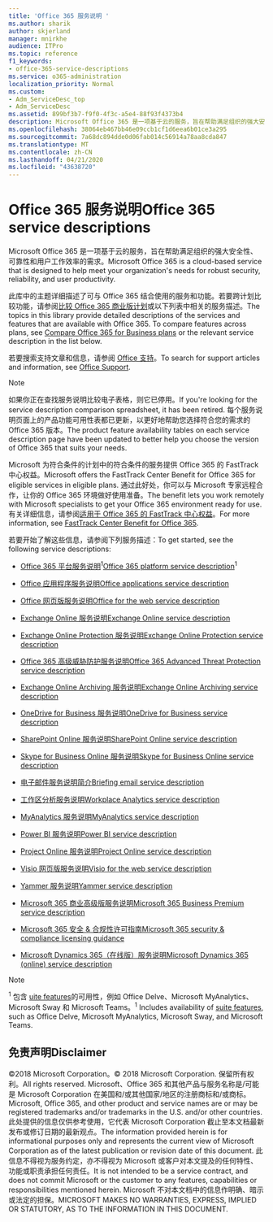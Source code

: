 ```yaml
---
title: 'Office 365 服务说明 '
ms.author: sharik
author: skjerland
manager: mnirkhe
audience: ITPro
ms.topic: reference
f1_keywords:
- office-365-service-descriptions
ms.service: o365-administration
localization_priority: Normal
ms.custom:
- Adm_ServiceDesc_top
- Adm_ServiceDesc
ms.assetid: 899bf3b7-f9f0-4f3c-a5e4-88f93f4373b4
description: Microsoft Office 365 是一项基于云的服务，旨在帮助满足组织的强大安全性、可靠性和用户工作效率的需求。
ms.openlocfilehash: 38064eb467bb46e09ccb1cf1d6eea6b01ce3a295
ms.sourcegitcommit: 7a68dc894dde0d06fab014c56914a78aa8cda847
ms.translationtype: MT
ms.contentlocale: zh-CN
ms.lasthandoff: 04/21/2020
ms.locfileid: "43638720"
---
```

# <a name="office-365-service-descriptions"></a><span data-ttu-id="8524b-103">Office 365 服务说明</span><span class="sxs-lookup"><span data-stu-id="8524b-103">Office 365 service descriptions</span></span> 

<span data-ttu-id="8524b-104">Microsoft Office 365 是一项基于云的服务，旨在帮助满足组织的强大安全性、可靠性和用户工作效率的需求。</span><span class="sxs-lookup"><span data-stu-id="8524b-104">Microsoft Office 365 is a cloud-based service that is designed to help meet your organization's needs for robust security, reliability, and user productivity.</span></span> 
  
<span data-ttu-id="8524b-p101">此库中的主题详细描述了可与 Office 365 结合使用的服务和功能。若要跨计划比较功能，请参阅[比较 Office 365 商业版计划](https://go.microsoft.com/fwlink/?LinkID=799177&amp;clcid=0x409)或以下列表中相关的服务描述。</span><span class="sxs-lookup"><span data-stu-id="8524b-p101">The topics in this library provide detailed descriptions of the services and features that are available with Office 365. To compare features across plans, see [Compare Office 365 for Business plans](https://go.microsoft.com/fwlink/?LinkID=799177&amp;clcid=0x409) or the relevant service description in the list below.</span></span> 
  
<span data-ttu-id="8524b-107">若要搜索支持文章和信息，请参阅 [Office 支持](https://support.office.com/)。</span><span class="sxs-lookup"><span data-stu-id="8524b-107">To search for support articles and information, see [Office Support](https://support.office.com/).</span></span>
  
> [!NOTE]
> <span data-ttu-id="8524b-108">如果你正在查找服务说明比较电子表格，则它已停用。</span><span class="sxs-lookup"><span data-stu-id="8524b-108">If you're looking for the service description comparison spreadsheet, it has been retired.</span></span> <span data-ttu-id="8524b-109">每个服务说明页面上的产品功能可用性表都已更新，以更好地帮助您选择符合您的需求的 Office 365 版本。</span><span class="sxs-lookup"><span data-stu-id="8524b-109">The product feature availability tables on each service description page have been updated to better help you choose the version of Office 365 that suits your needs.</span></span> 
  
<span data-ttu-id="8524b-110">Microsoft 为符合条件的计划中的符合条件的服务提供 Office 365 的 FastTrack 中心权益。</span><span class="sxs-lookup"><span data-stu-id="8524b-110">Microsoft offers the FastTrack Center Benefit for Office 365 for eligible services in eligible plans.</span></span> <span data-ttu-id="8524b-111">通过此好处，你可以与 Microsoft 专家远程合作，让你的 Office 365 环境做好使用准备。</span><span class="sxs-lookup"><span data-stu-id="8524b-111">The benefit lets you work remotely with Microsoft specialists to get your Office 365 environment ready for use.</span></span> <span data-ttu-id="8524b-112">有关详细信息，请参阅[适用于 Office 365 的 FastTrack 中心权益](https://docs.microsoft.com/fasttrack/O365-fasttrack-benefit-for-office-365)。</span><span class="sxs-lookup"><span data-stu-id="8524b-112">For more information, see [FastTrack Center Benefit for Office 365](https://docs.microsoft.com/fasttrack/O365-fasttrack-benefit-for-office-365).</span></span>
  
<span data-ttu-id="8524b-113">若要开始了解这些信息，请参阅下列服务描述：</span><span class="sxs-lookup"><span data-stu-id="8524b-113">To get started, see the following service descriptions:</span></span>
  
- <span data-ttu-id="8524b-114">[Office 365 平台服务说明](office-365-platform-service-description/office-365-platform-service-description.md)<sup>1</sup></span><span class="sxs-lookup"><span data-stu-id="8524b-114">[Office 365 platform service description](office-365-platform-service-description/office-365-platform-service-description.md)<sup>1</sup></span></span>

- [<span data-ttu-id="8524b-115">Office 应用程序服务说明</span><span class="sxs-lookup"><span data-stu-id="8524b-115">Office applications service description</span></span>](office-applications-service-description/office-applications-service-description.md)

- [<span data-ttu-id="8524b-116">Office 网页版服务说明</span><span class="sxs-lookup"><span data-stu-id="8524b-116">Office for the web service description</span></span>](office-online-service-description/office-online-service-description.md)

- [<span data-ttu-id="8524b-117">Exchange Online 服务说明</span><span class="sxs-lookup"><span data-stu-id="8524b-117">Exchange Online service description</span></span>](exchange-online-service-description/exchange-online-service-description.md)

- [<span data-ttu-id="8524b-118">Exchange Online Protection 服务说明</span><span class="sxs-lookup"><span data-stu-id="8524b-118">Exchange Online Protection service description</span></span>](exchange-online-protection-service-description/exchange-online-protection-service-description.md)

- [<span data-ttu-id="8524b-119">Office 365 高级威胁防护服务说明</span><span class="sxs-lookup"><span data-stu-id="8524b-119">Office 365 Advanced Threat Protection service description</span></span>](office-365-advanced-threat-protection-service-description.md)

- [<span data-ttu-id="8524b-120">Exchange Online Archiving 服务说明</span><span class="sxs-lookup"><span data-stu-id="8524b-120">Exchange Online Archiving service description</span></span>](exchange-online-archiving-service-description/exchange-online-archiving-service-description.md)

- [<span data-ttu-id="8524b-121">OneDrive for Business 服务说明</span><span class="sxs-lookup"><span data-stu-id="8524b-121">OneDrive for Business service description</span></span>](onedrive-for-business-service-description.md)

- [<span data-ttu-id="8524b-122">SharePoint Online 服务说明</span><span class="sxs-lookup"><span data-stu-id="8524b-122">SharePoint Online service description</span></span>](sharepoint-online-service-description/sharepoint-online-service-description.md)

- [<span data-ttu-id="8524b-123">Skype for Business Online 服务说明</span><span class="sxs-lookup"><span data-stu-id="8524b-123">Skype for Business Online service description</span></span>](skype-for-business-online-service-description/skype-for-business-online-service-description.md)

- [<span data-ttu-id="8524b-124">电子邮件服务说明简介</span><span class="sxs-lookup"><span data-stu-id="8524b-124">Briefing email service description</span></span>](briefing-service-description.md)

- [<span data-ttu-id="8524b-125">工作区分析服务说明</span><span class="sxs-lookup"><span data-stu-id="8524b-125">Workplace Analytics service description</span></span>](workplace-analytics-service-description.md)

- [<span data-ttu-id="8524b-126">MyAnalytics 服务说明</span><span class="sxs-lookup"><span data-stu-id="8524b-126">MyAnalytics service description</span></span>](mya-service-description.md)

- [<span data-ttu-id="8524b-127">Power BI 服务说明</span><span class="sxs-lookup"><span data-stu-id="8524b-127">Power BI service description</span></span>](power-bi-service-description.md)

- [<span data-ttu-id="8524b-128">Project Online 服务说明</span><span class="sxs-lookup"><span data-stu-id="8524b-128">Project Online service description</span></span>](project-online-service-description/project-online-service-description.md)

- [<span data-ttu-id="8524b-129">Visio 网页版服务说明</span><span class="sxs-lookup"><span data-stu-id="8524b-129">Visio for the web service description</span></span>](visio-online-service-description/visio-online-service-description.md)

- [<span data-ttu-id="8524b-130">Yammer 服务说明</span><span class="sxs-lookup"><span data-stu-id="8524b-130">Yammer service description</span></span>](yammer-service-description/yammer-service-description.md)

- [<span data-ttu-id="8524b-131">Microsoft 365 商业高级版服务说明</span><span class="sxs-lookup"><span data-stu-id="8524b-131">Microsoft 365 Business Premium service description</span></span>](microsoft-365-service-descriptions/microsoft-365-business-service-description.md)

- [<span data-ttu-id="8524b-132">Microsoft 365 安全 & 合规性许可指南</span><span class="sxs-lookup"><span data-stu-id="8524b-132">Microsoft 365 security & compliance licensing guidance</span></span>](microsoft-365-service-descriptions/microsoft-365-tenantlevel-services-licensing-guidance/microsoft-365-security-compliance-licensing-guidance.md)

- [<span data-ttu-id="8524b-133">Microsoft Dynamics 365（在线版）服务说明</span><span class="sxs-lookup"><span data-stu-id="8524b-133">Microsoft Dynamics 365 (online) service description</span></span>](microsoft-dynamics-365-online-service-description.md)

> [!NOTE]
> <span data-ttu-id="8524b-134"><sup>1</sup> 包含 [uite features](https://docs.microsoft.com/office365/servicedescriptions/office-365-platform-service-description/office-365-suite-features)的可用性，例如 Office Delve、Microsoft MyAnalytics、Microsoft Sway 和 Microsoft Teams。</span><span class="sxs-lookup"><span data-stu-id="8524b-134"><sup>1</sup> Includes availability of [suite features](https://docs.microsoft.com/office365/servicedescriptions/office-365-platform-service-description/office-365-suite-features), such as Office Delve, Microsoft MyAnalytics, Microsoft Sway, and Microsoft Teams.</span></span>
  
## <a name="disclaimer"></a><span data-ttu-id="8524b-135">免责声明</span><span class="sxs-lookup"><span data-stu-id="8524b-135">Disclaimer</span></span>

<span data-ttu-id="8524b-136">&copy;2018 Microsoft Corporation。</span><span class="sxs-lookup"><span data-stu-id="8524b-136">&copy; 2018 Microsoft Corporation.</span></span> <span data-ttu-id="8524b-137">保留所有权利。</span><span class="sxs-lookup"><span data-stu-id="8524b-137">All rights reserved.</span></span> <span data-ttu-id="8524b-138">Microsoft、Office 365 和其他产品与服务名称是/可能是 Microsoft Corporation 在美国和/或其他国家/地区的注册商标和/或商标。</span><span class="sxs-lookup"><span data-stu-id="8524b-138">Microsoft, Office 365, and other product and service names are or may be registered trademarks and/or trademarks in the U.S. and/or other countries.</span></span> <span data-ttu-id="8524b-139">此处提供的信息仅供参考使用，它代表 Microsoft Corporation 截止至本文档最新发布或修订日期的最新观点。</span><span class="sxs-lookup"><span data-stu-id="8524b-139">The information provided herein is for informational purposes only and represents the current view of Microsoft Corporation as of the latest publication or revision date of this document.</span></span> <span data-ttu-id="8524b-140">此信息不得视为服务约定，亦不得视为 Microsoft 或客户对本文提及的任何特性、功能或职责承担任何责任。</span><span class="sxs-lookup"><span data-stu-id="8524b-140">It is not intended to be a service contract, and does not commit Microsoft or the customer to any features, capabilities or responsibilities mentioned herein.</span></span> <span data-ttu-id="8524b-141">Microsoft 不对本文档中的信息作明确、暗示或法定的担保。</span><span class="sxs-lookup"><span data-stu-id="8524b-141">MICROSOFT MAKES NO WARRANTIES, EXPRESS, IMPLIED OR STATUTORY, AS TO THE INFORMATION IN THIS DOCUMENT.</span></span>
 